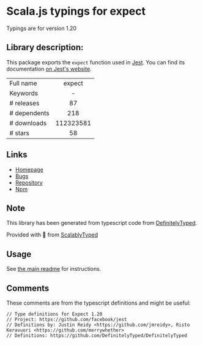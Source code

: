 
# Scala.js typings for expect

Typings are for version 1.20

## Library description:
This package exports the `expect` function used in [Jest](https://jestjs.io/). You can find its documentation [on Jest's website](https://jestjs.io/docs/en/expect.html).

|                    |                 |
| ------------------ | :-------------: |
| Full name          | expect |
| Keywords           | - |
| # releases         | 87 |
| # dependents       | 218 |
| # downloads        | 112323581 |
| # stars            | 58 |

## Links
- [Homepage](https://github.com/facebook/jest#readme)
- [Bugs](https://github.com/facebook/jest/issues)
- [Repository](https://github.com/facebook/jest)
- [Npm](https://www.npmjs.com/package/expect)
    


## Note
This library has been generated from typescript code from [DefinitelyTyped](https://definitelytyped.org).

Provided with :purple_heart: from [ScalablyTyped](https://github.com/oyvindberg/ScalablyTyped)

## Usage
See [the main readme](../../readme.md) for instructions.

## Comments

These comments are from the typescript definitions and might be useful:
```
// Type definitions for Expect 1.20
// Project: https://github.com/facebook/jest
// Definitions by: Justin Reidy <https://github.com/jmreidy>, Risto Keravuori <https://github.com/merrywhether>
// Definitions: https://github.com/DefinitelyTyped/DefinitelyTyped

```

